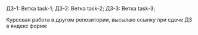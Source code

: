 ДЗ-1: Ветка task-1;
ДЗ-2: Ветка task-2;
ДЗ-3: Ветка task-3;

Курсовая работа в другом репозитории, высылаю ссылку при сдаче ДЗ в яндекс форме
